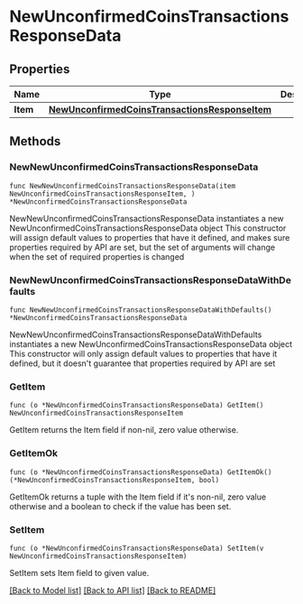 # NewUnconfirmedCoinsTransactionsResponseData

## Properties

Name | Type | Description | Notes
------------ | ------------- | ------------- | -------------
**Item** | [**NewUnconfirmedCoinsTransactionsResponseItem**](NewUnconfirmedCoinsTransactionsResponseItem.md) |  | 

## Methods

### NewNewUnconfirmedCoinsTransactionsResponseData

`func NewNewUnconfirmedCoinsTransactionsResponseData(item NewUnconfirmedCoinsTransactionsResponseItem, ) *NewUnconfirmedCoinsTransactionsResponseData`

NewNewUnconfirmedCoinsTransactionsResponseData instantiates a new NewUnconfirmedCoinsTransactionsResponseData object
This constructor will assign default values to properties that have it defined,
and makes sure properties required by API are set, but the set of arguments
will change when the set of required properties is changed

### NewNewUnconfirmedCoinsTransactionsResponseDataWithDefaults

`func NewNewUnconfirmedCoinsTransactionsResponseDataWithDefaults() *NewUnconfirmedCoinsTransactionsResponseData`

NewNewUnconfirmedCoinsTransactionsResponseDataWithDefaults instantiates a new NewUnconfirmedCoinsTransactionsResponseData object
This constructor will only assign default values to properties that have it defined,
but it doesn't guarantee that properties required by API are set

### GetItem

`func (o *NewUnconfirmedCoinsTransactionsResponseData) GetItem() NewUnconfirmedCoinsTransactionsResponseItem`

GetItem returns the Item field if non-nil, zero value otherwise.

### GetItemOk

`func (o *NewUnconfirmedCoinsTransactionsResponseData) GetItemOk() (*NewUnconfirmedCoinsTransactionsResponseItem, bool)`

GetItemOk returns a tuple with the Item field if it's non-nil, zero value otherwise
and a boolean to check if the value has been set.

### SetItem

`func (o *NewUnconfirmedCoinsTransactionsResponseData) SetItem(v NewUnconfirmedCoinsTransactionsResponseItem)`

SetItem sets Item field to given value.



[[Back to Model list]](../README.md#documentation-for-models) [[Back to API list]](../README.md#documentation-for-api-endpoints) [[Back to README]](../README.md)


